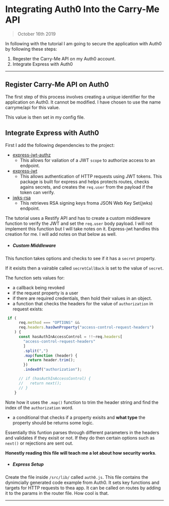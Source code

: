 # Integrating Auth0 Into the Carry-Me API

> October 16th 2019

In following with the tutorial I am going to secure the application with Auth0 by following these steps:

1. Regester the Carry-Me API on my Auth0 account.
2. Integrate Express with Auth0

___

## Register Carry-Me API on Auth0

The first step of this process involves creating a unique identifier for the application on Auth0. It cannot be modified. I have chosen to use the name carryme/api for this value.

This value is then set in my config file.

## Integrate Express with Auth0

First I add the following dependencies to the project:

- [express-jwt-authz](https://github.com/auth0/express-jwt-authz)
  - This allows for valiation of a JWT `scope` to authorize access to an endpoint.
- [express-jwt](https://github.com/auth0/express-jwt)
  - This allows authentication of HTTP requests using JWT tokens. This package is built for express and helps protects routes, checks agains secrets, and creates the `req.user` from the payload if the token can verify.
- [jwks-rsa](https://github.com/auth0/node-jwks-rsa)
  - This retrieves RSA signing keys froma JSON Web Key Set(jwks) endpoint.

The tutorial uses a Restify API and has to create a custom middleware function to verify the JWT and set the `req.user` body payload. I will not implement this function but I will take notes on it. Express-jwt handles this creation for me. I will add notes on that below as well.

- ##### Custom Middleware

This function takes options and checks to see if it has a `secret` property.

If it exisits then a vairable called `secretCallBack` is set to the value of `secret`.

The function sets values for:

- a callback being revoked
- if the request property is a user
- if there are required credentials, then hold their values in an object.
- a function that checks the headers for the value of `authorization` in request exists:

```javascript
 if (
      req.method === "OPTIONS" &&
      req.headers.hasOwnProperty("access-control-request-headers")
    ) {
      const hasAuthInAccessControl = !!~req.headers[
        "access-control-request-headers"
        ]
        .split(",")
        .map(function (header) {
          return header.trim();
        })
        .indexOf("authorization");

      // if (hasAuthInAccessControl) {
      //   return next();
      // }
    }
```

Note how it uses the  `.map()` function to trim the header string and find the index of the `authorization` word.

- a conditional that checks if a property exisits and **what type** the property should be returns some logic.

Essentially this funtion parses through different parameters in the headers and validates if they exisit or not. If they do then certain options such as `next()` or rejections are sent out.

**Honestly reading this file will teach me a lot about how security works**.

- ##### Express Setup

Create the file inside `/src/lib/` called `auth0.js`. This file contains the dynimcially generated code example from Auth0. It sets key functions and targets for HTTP requests to thea app. It can be called on routes by adding it to the params in the router file. How cool is that.
___